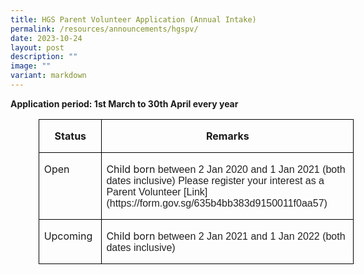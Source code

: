 ```yaml
---
title: HGS Parent Volunteer Application (Annual Intake)
permalink: /resources/announcements/hgspv/
date: 2023-10-24
layout: post
description: ""
image: ""
variant: markdown
---
```

**Application period: 1st March to 30th April every year**

<table style="margin-left:34.1pt;border-collapse:collapse;mso-yfti-tbllook:1184;
 mso-padding-alt:0in 0in 0in 0in" cellpadding="0" cellspacing="0" border="0" class="MsoNormalTable"><tbody><tr style="mso-yfti-irow:0;mso-yfti-firstrow:yes"><td style="width:76.1pt;border:solid windowtext 1.0pt;
  padding:0in 5.4pt 0in 5.4pt" valign="top" width="101"><p style="text-align:center" align="center" class="MsoNormal"><b>Status</b></p></td><td style="width:355.5pt;border:solid windowtext 1.0pt;
  border-left:none;padding:0in 5.4pt 0in 5.4pt" valign="top" width="474"><p style="text-align:center" align="center" class="MsoNormal"><b>Remarks</b></p></td></tr><tr style="mso-yfti-irow:1"><td style="width:76.1pt;border:solid windowtext 1.0pt;
  border-top:none;padding:0in 5.4pt 0in 5.4pt" valign="top" width="101"><p class="MsoNormal">Open</p></td><td style="width:355.5pt;border-top:none;border-left:
  none;border-bottom:solid windowtext 1.0pt;border-right:solid windowtext 1.0pt;
  padding:0in 5.4pt 0in 5.4pt" valign="top" width="474"><p class="MsoNormal">Child born <span style="font-family:&quot;Arial&quot;,sans-serif;
  color:#222222;background:white">between 2 Jan 2020 and 1 Jan 2021 (both dates inclusive) 
	Please register your interest as a Parent Volunteer [Link](https://form.gov.sg/635b4bb383d9150011f0aa57)</span></p></td></tr><tr style="mso-yfti-irow:2;mso-yfti-lastrow:yes"><td style="width:76.1pt;border:solid windowtext 1.0pt;
  border-top:none;padding:0in 5.4pt 0in 5.4pt" valign="top" width="101"><p class="MsoNormal">Upcoming</p></td><td style="width:355.5pt;border-top:none;border-left:
  none;border-bottom:solid windowtext 1.0pt;border-right:solid windowtext 1.0pt;
  padding:0in 5.4pt 0in 5.4pt" valign="top" width="474"><p class="MsoNormal">Child born <span style="font-family:&quot;Arial&quot;,sans-serif;
  color:#222222;background:white">between 2 Jan 2021 and 1 Jan 2022 (both dates inclusive)</span></p></td></tr></tbody></table>